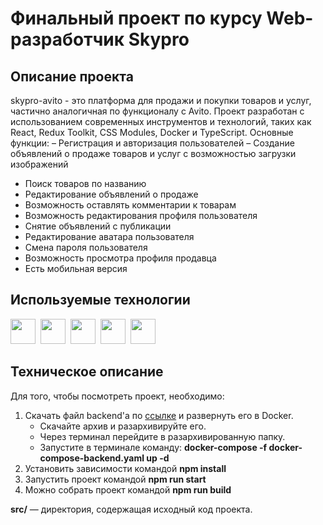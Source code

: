 # Финальный проект по курсу Web-разработчик Skypro

## Описание проекта
skypro-avito - это платформа для продажи и покупки товаров и услуг, частично аналогичная по функционалу с Avito. Проект разработан с использованием современных инструментов и технологий, таких как React, Redux Toolkit, CSS Modules, Docker и TypeScript.
Основные функции:
– Регистрация и авторизация пользователей
– Создание объявлений о продаже товаров и услуг с возможностью загрузки изображений
- Поиск товаров по названию
- Редактирование объявлений о продаже
- Возможность оставлять комментарии к товарам
- Возможность редактирования профиля пользователя
- Снятие объявлений с публикации
- Редактирование аватара пользователя
- Смена пароля пользователя
- Возможность просмотра профиля продавца
- Есть мобильная версия
  
## Используемые технологии
<div>
  <img src="https://cdn.jsdelivr.net/gh/devicons/devicon/icons/css3/css3-original.svg" width="40" height="40"/>&nbsp;
  <img src="https://cdn.jsdelivr.net/gh/devicons/devicon/icons/react/react-original-wordmark.svg" width="40" height="40"/>&nbsp;   
  <img src="https://cdn.jsdelivr.net/gh/devicons/devicon/icons/typescript/typescript-original.svg" width="40" height="40"/>&nbsp;  
  <img src="https://cdn.jsdelivr.net/gh/devicons/devicon/icons/redux/redux-original.svg" width="40" height="40"/>&nbsp;     
  <img src="https://cdn.jsdelivr.net/gh/devicons/devicon/icons/docker/docker-plain-wordmark.svg" width="40" height="40"/>&nbsp;  
</div>

## Техническое описание
Для того, чтобы посмотреть проект, необходимо:  
1. Скачать файл backend'a по [ссылке](https://drive.google.com/file/d/1pFE-NRANTsWmQwTyURjHXuECMmoKCFjO/view) и развернуть его в Docker.
   - Скачайте архив и разархивируйте его.
   - Через терминал перейдите в разархивированную папку.
   - Запустите в терминале команду: __docker-compose -f docker-compose-backend.yaml up -d__
3. Установить зависимости командой __npm install__
4. Запустить проект командой __npm run start__
5. Можно собрать проект командой __npm run build__

__src/__ — директория, содержащая исходный код проекта.
